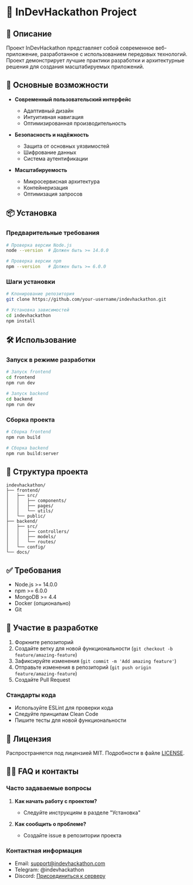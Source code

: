 # 🎯 InDevHackathon Project

## 📝 Описание
Проект InDevHackathon представляет собой современное веб-приложение, разработанное с использованием передовых технологий. Проект демонстрирует лучшие практики разработки и архитектурные решения для создания масштабируемых приложений.

## 🚀 Основные возможности
- **Современный пользовательский интерфейс**
  - Адаптивный дизайн
  - Интуитивная навигация
  - Оптимизированная производительность

- **Безопасность и надёжность**
  - Защита от основных уязвимостей
  - Шифрование данных
  - Система аутентификации

- **Масштабируемость**
  - Микросервисная архитектура
  - Контейнеризация
  - Оптимизация запросов

## 📦 Установка

### Предварительные требования
```bash
# Проверка версии Node.js
node --version  # Должен быть >= 14.0.0

# Проверка версии npm
npm --version   # Должен быть >= 6.0.0
```

### Шаги установки
```bash
# Клонирование репозитория
git clone https://github.com/your-username/indevhackathon.git

# Установка зависимостей
cd indevhackathon
npm install
```

## 🛠️ Использование

### Запуск в режиме разработки
```bash
# Запуск frontend
cd frontend
npm run dev

# Запуск backend
cd backend
npm run dev
```

### Сборка проекта
```bash
# Сборка frontend
npm run build

# Сборка backend
npm run build:server
```

## 📁 Структура проекта
```
indevhackathon/
├── frontend/
│   ├── src/
│   │   ├── components/
│   │   ├── pages/
│   │   └── utils/
│   └── public/
├── backend/
│   ├── src/
│   │   ├── controllers/
│   │   ├── models/
│   │   └── routes/
│   └── config/
└── docs/
```

## ✅ Требования
- Node.js >= 14.0.0
- npm >= 6.0.0
- MongoDB >= 4.4
- Docker (опционально)
- Git

## 🤝 Участие в разработке
1. Форкните репозиторий
2. Создайте ветку для новой функциональности (`git checkout -b feature/amazing-feature`)
3. Зафиксируйте изменения (`git commit -m 'Add amazing feature'`)
4. Отправьте изменения в репозиторий (`git push origin feature/amazing-feature`)
5. Создайте Pull Request

### Стандарты кода
- Используйте ESLint для проверки кода
- Следуйте принципам Clean Code
- Пишите тесты для новой функциональности

## 📄 Лицензия
Распространяется под лицензией MIT. Подробности в файле [LICENSE](LICENSE).

## 🙋‍♂️ FAQ и контакты

### Часто задаваемые вопросы
1. **Как начать работу с проектом?**
   - Следуйте инструкциям в разделе "Установка"

2. **Как сообщить о проблеме?**
   - Создайте issue в репозитории проекта

### Контактная информация
- Email: support@indevhackathon.com
- Telegram: @indevhackathon
- Discord: [Присоединиться к серверу](https://discord.gg/indevhackathon) 
